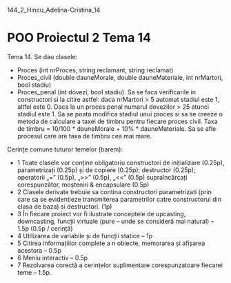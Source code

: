 144_2_Hincu_Adelina-Cristina_14
# POO Proiectul 2 Tema 14

Tema 14. Se dau clasele:
- Proces (int nrProces, string reclamant, string reclamat)
- Proces_civil (double dauneMorale, double dauneMateriale, int nrMartori,
bool stadiu)
- Proces_penal (int dovezi, bool stadiu).
Sa se faca verificarile in constructori si la citire astfel: daca nrMartori > 5 automat stadiul este 1, altfel este 0. Daca la un proces penal numarul dovezilor > 25 atunci stadiul este 1.
Sa se poata modifica stadiul unui proces si sa se creeze o metoda de calculare a taxei de timbru pentru fiecare proces civil. Taxa de timbru = 10/100 * dauneMorale + 10% * dauneMateriale.
Sa se afle procesul care are taxa de timbru cea mai mare.

Cerințe comune tuturor temelor (barem):
- 1 Toate clasele vor conține obligatoriu constructori de inițializare (0.25p), parametrizați (0.25p) și de copiere (0.25p); destructor (0.25p); operatorii „=” (0.5p), „>>” (0.5p), „<<” (0.5p) supraîncărcați corespunzător, moșteniri & encapsulare (0.5p)
- 2 Clasele derivate trebuie sa contina constructori parametrizati (prin care sa se evidentieze transmiterea parametrilor catre constructorul din clasa de baza) si destructori. (1p)
- 3 În fiecare proiect vor fi ilustrate conceptele de upcasting, downcasting, funcții virtuale (pure – unde se consideră mai natural) – 1.5p (0.5p / cerință)
- 4 Utilizarea de variabile și de funcții statice – 1p
- 5 Citirea informațiilor complete a n obiecte, memorarea și afișarea acestora – 0.5p
- 6 Meniu interactiv – 0.5p
- 7 Rezolvarea corectă a cerințelor suplimentare corespunzatoare fiecarei teme – 1.5p.
